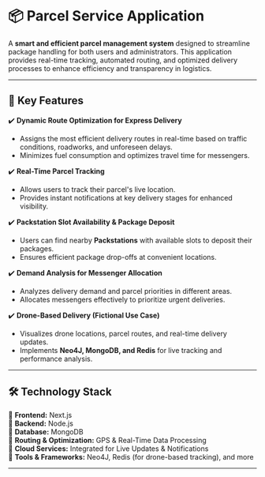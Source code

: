 # 📦 Parcel Service Application  

A **smart and efficient parcel management system** designed to streamline package handling for both users and administrators. 
This application provides real-time tracking, automated routing, and optimized delivery processes to enhance efficiency and transparency in logistics.  

---

## 🚀 Key Features  

✔️ **Dynamic Route Optimization for Express Delivery**  
   - Assigns the most efficient delivery routes in real-time based on traffic conditions, roadworks, and unforeseen delays.  
   - Minimizes fuel consumption and optimizes travel time for messengers.  

✔️ **Real-Time Parcel Tracking**  
   - Allows users to track their parcel's live location.  
   - Provides instant notifications at key delivery stages for enhanced visibility.  

✔️ **Packstation Slot Availability & Package Deposit**  
   - Users can find nearby **Packstations** with available slots to deposit their packages.  
   - Ensures efficient package drop-offs at convenient locations.  

✔️ **Demand Analysis for Messenger Allocation**  
   - Analyzes delivery demand and parcel priorities in different areas.  
   - Allocates messengers effectively to prioritize urgent deliveries.  

✔️ **Drone-Based Delivery (Fictional Use Case)**  
   - Visualizes drone locations, parcel routes, and real-time delivery updates.  
   - Implements **Neo4J, MongoDB, and Redis** for live tracking and performance analysis.  

---

## 🛠 Technology Stack  

🔹 **Frontend:** Next.js  
🔹 **Backend:** Node.js  
🔹 **Database:** MongoDB  
🔹 **Routing & Optimization:** GPS & Real-Time Data Processing  
🔹 **Cloud Services:** Integrated for Live Updates & Notifications  
🔹 **Tools & Frameworks:** Neo4J, Redis (for drone-based tracking), and more  

---


